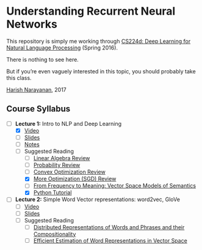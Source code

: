 # Understanding Recurrent Neural Networks

This repository is simply me working through [CS224d: Deep Learning
for Natural Language Processing](http://cs224d.stanford.edu) (Spring
2016).

There is nothing to see here.

But if you’re even vaguely interested in this topic, you should
probably take this class.

[Harish Narayanan](https://harishnarayanan.org/), 2017

## Course Syllabus

- [ ] **Lecture 1:** Intro to NLP and Deep Learning
   - [x] [Video](https://youtu.be/Qy0oEkCZkBI)
   - [ ] [Slides](slides/lecture1.pdf)
   - [ ] [Notes](notes/lecture1.pdf)
   - [ ] Suggested Reading
      - [ ] [Linear Algebra Review](notes/cs229-linalg.pdf)
      - [ ] [Probability Review](notes/cs229-prob.pdf)
      - [ ] [Convex Optimization Review](notes/cs229-cvxopt.pdf)
      - [x] [More Optimization (SGD) Review](https://github.com/hnarayanan/CS231n/raw/master/notes/optimization.pdf)
      - [ ] [From Frequency to Meaning: Vector Space Models of Semantics](papers/live-2934-4846-jair.pdf)
      - [x] [Python Tutorial](https://github.com/hnarayanan/CS231n/raw/master/notes/python-numpy-tutorial.pdf)
- [ ] **Lecture 2:** Simple Word Vector representations: word2vec, GloVe
   - [ ] [Video](https://youtu.be/aRqn8t1hLxs)
   - [ ] [Slides](slides/lecture2.pdf)
   - [ ] Suggested Reading
      - [ ] [Distributed Representations of Words and Phrases and their Compositionality](papers/5021-distributed-representations-of-words-and-phrases-and-their-compositionality.pdf)
      - [ ] [Efficient Estimation of Word Representations in Vector Space](papers/1301.3781.pdf)
